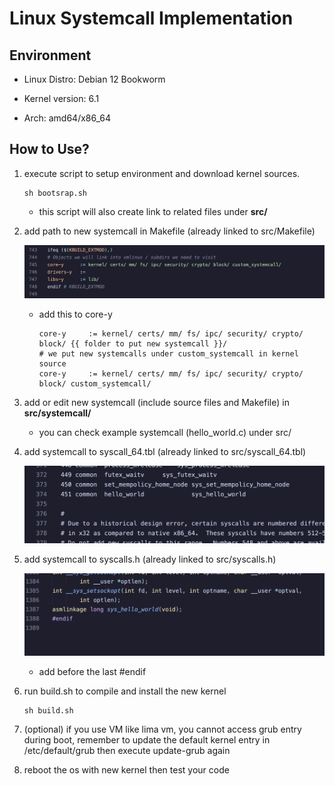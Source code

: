 # Linux Systemcall Implementation

## Environment

- Linux Distro: Debian 12 Bookworm

- Kernel version: 6.1

- Arch: amd64/x86_64

## How to Use?

1. execute script to setup environment and download kernel sources.

   ```shell
   sh bootsrap.sh
   ```

   - this script will also create link to related files under **src/**

2. add path to new systemcall in Makefile (already linked to src/Makefile)

   ![place to edit in Makefile](assets/Makefile.png)

   - add this to core-y

     ```shell
     core-y		:= kernel/ certs/ mm/ fs/ ipc/ security/ crypto/ block/ {{ folder to put new systemcall }}/
     # we put new systemcalls under custom_systemcall in kernel source
     core-y		:= kernel/ certs/ mm/ fs/ ipc/ security/ crypto/ block/ custom_systemcall/
     ```

3. add or edit new systemcall (include source files and Makefile) in **src/systemcall/**

   - you can check example systemcall (hello_world.c) under src/

4. add systemcall to syscall_64.tbl (already linked to src/syscall_64.tbl)

   ![place to edit in syscall_64.tbl](assets/syscall_64_tbl.png)

5. add systemcall to syscalls.h (already linked to src/syscalls.h)

   ![place to edit in syscalls.h](assets/syscalls_h.png)

   - add before the last #endif

6. run build.sh to compile and install the new kernel

   ```shell
   sh build.sh
   ```

7. (optional) if you use VM like lima vm, you cannot access grub entry during boot, remember to update the default kernel entry in /etc/default/grub then execute update-grub again

8. reboot the os with new kernel then test your code
